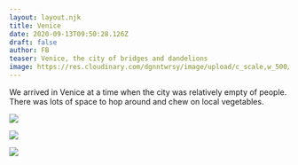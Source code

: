 ```yaml
---
layout: layout.njk
title: Venice
date: 2020-09-13T09:50:28.126Z
draft: false
author: FB
teaser: Venice, the city of bridges and dandelions
image: https://res.cloudinary.com/dgnntwrsy/image/upload/c_scale,w_500/v1603543294/IMG_20201012_144239_ef6sxq.jpg
---
```

We arrived in Venice at a time when the city was relatively empty of people. There was lots of space to hop around and chew on local vegetables.

![](https://res.cloudinary.com/dgnntwrsy/image/upload/c_scale,w_500/v1603543294/IMG_20201012_144239_ef6sxq.jpg)

![](https://res.cloudinary.com/dgnntwrsy/image/upload/c_scale,w_500/v1603543722/20201012_135553_h9bpex.jpg)

![](https://res.cloudinary.com/dgnntwrsy/image/upload/c_scale,w_500/v1603543322/IMG_20201012_175159_dppwo0.jpg)
